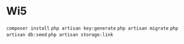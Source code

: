 # Wi5

`composer install`
`php artisan key:generate`
`php artisan migrate`
`php artisan db:seed`
`php artisan storage:link`